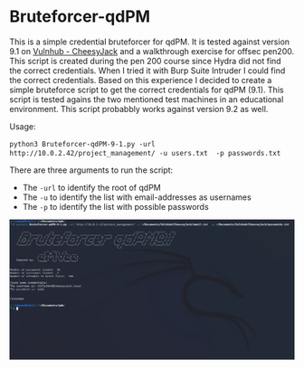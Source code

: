 # Bruteforcer-qdPM
This is a simple credential bruteforcer for qdPM.
It is tested against version 9.1 on [Vulnhub - CheesyJack](https://www.vulnhub.com/entry/cheesey-cheeseyjack,578/) and a walkthrough exercise for offsec pen200.
This script is created during the pen 200 course since Hydra did not find the correct credentials. When I tried it with Burp Suite Intruder I could find the correct credentials. Based on this experience I decided to create a simple bruteforce script to get the correct credentials for qdPM (9.1). This script is tested agains the two mentioned test machines in an educational environment. This script probabbly works against version 9.2 as well.

Usage:
```
python3 Bruteforcer-qdPM-9-1.py -url http://10.0.2.42/project_management/ -u users.txt  -p passwords.txt
```
There are three arguments to run the script:
* The `-url` to identify the root of qdPM
* The `-u`  to identify the list with email-addresses as usernames
* The `-p` to identify the list with possible passwords

![Bruteforcer qdPM 9-1](https://github.com/eMVee-NL/Bruteforcer-qdPM/blob/main/Images/Bruteforcer-qdPM-9-1.png?raw=true)
